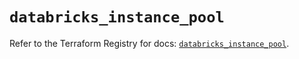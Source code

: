 # `databricks_instance_pool`

Refer to the Terraform Registry for docs: [`databricks_instance_pool`](https://registry.terraform.io/providers/databricks/databricks/1.76.0/docs/resources/instance_pool).
